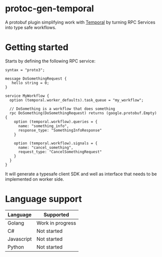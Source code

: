 # protoc-gen-temporal

A protobuf plugin simplifying work with [Temporal](https://temporal.io) by turning RPC Services into type safe workflows.

# Getting started

Starts by defining the following RPC service:

```
syntax = "proto3";

message DoSomethingRequest {
   hello string = 0;
}

service MyWorkflow {
  option (temporal.worker_defaults).task_queue = "my_workflow";
  
  // DoSomething is a workflow that does something
  rpc DoSomething(DoSomethingRequest) returns (google.protobuf.Empty) {
    option (temporal.workflow).queries = {
      name: "something_info",
      response_type: "SomethingInfoResponse"
    }
    
    option (temporal.workflow).signals = {
      name: "cancel_something",
      request_type: "CancelSomethingRequest"
    }
  }
}
```

It will generate a typesafe client SDK and well as interface that needs to be implemented on worker side.

# Language support

| Language   | Supported        |
|------------|------------------|
| Golang     | Work in progress |
| C#         | Not started      |
| Javascript | Not started      |
| Python     | Not started      |
